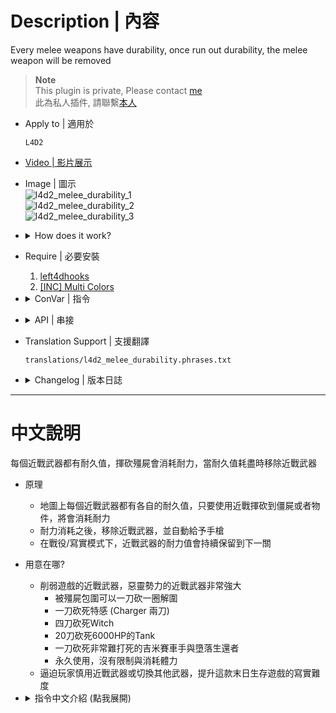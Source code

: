 # Description | 內容
Every melee weapons have durability, once run out durability, the melee weapon will be removed

> __Note__ <br/>
This plugin is private, Please contact [me](/#私人插件列表-private-plugins-list)<br/>
此為私人插件, 請聯繫[本人](/#私人插件列表-private-plugins-list)

* Apply to | 適用於
    ```
    L4D2
    ```

* [Video | 影片展示](https://youtu.be/8jsq8NT08S8)

* Image | 圖示
    <br/>![l4d2_melee_durability_1](image/l4d2_melee_durability_1.gif)
    <br/>![l4d2_melee_durability_2](image/l4d2_melee_durability_2.gif)
    <br/>![l4d2_melee_durability_3](image/l4d2_melee_durability_3.jpg)

* <details><summary>How does it work?</summary>

    * Every melee weapons have durability
    * Cost durability when melee S.I., Witch, infected, objects.....
    * The melee weapon will be removed once run out durability, and give pistol
</details>

* Require | 必要安裝
    1. [left4dhooks](https://forums.alliedmods.net/showthread.php?t=321696)
    2. [[INC] Multi Colors](https://github.com/fbef0102/L4D1_2-Plugins/releases/tag/Multi-Colors)

* <details><summary>ConVar | 指令</summary>

    * cfg/sourcemod/l4d2_melee_durability.cfg
        ```php
        // 0=Plugin off, 1=Plugin on.
        l4d2_melee_durability_enable "1"

        // Changes how message displays. (0: Disable, 1:In chat, 2: In Hint Box, 3: In center text)
        l4d2_melee_durability_announce_type "2"

        // 0=Display durability percent number, 1=Display durability bar
        l4d2_melee_durability_show_bar "1"

        // How much durability does it cost when melee Tank. (0: No Cost)
        l4d2_melee_durability_tank_cost "200"

        // How much durability does it cost when melee Witch. (0: No Cost)
        l4d2_melee_durability_witch_cost "150"

        // How much durability does it cost when melee Common Infected. (0: No Cost)
        l4d2_melee_durability_common_cost "50"

        // How much durability does it cost when melee Survivor. (0: No Cost)
        l4d2_melee_durability_survivor_cost "10"

        // How much durability does it cost when melee Special Infected. (0: No Cost)
        l4d2_melee_durability_infected_cost "100"

        // How much durability does it cost when melee objects. (doors, boxes, items, chairs, tables, etc.)
        l4d2_melee_durability_entity_cost "5"

        // Secondary weapon given to survivor after run out of melee durability. (1: Pistol, 2: Dual Pistol, 3: Magnum)
        l4d2_melee_durability_secondary_weapon "1"

        // 0=Permanent durability, durability of Baseball Bat.
        l4d2_melee_durability_baseball_bat "2800"

        // 0=Permanent durability, durability of Cricket Bat.
        l4d2_melee_durability_cricket_bat "3000"

        // 0=Permanent durability, durability of Crowbar.
        l4d2_melee_durability_crowbar "3300"

        // 0=Permanent durability, durability of Electric Guitar.
        l4d2_melee_durability_electric_guitar "2900"

        // 0=Permanent durability, durability of Fire Axe.
        l4d2_melee_durability_fireaxe "3500"

        // 0=Permanent durability, durability of Frying Pan.
        l4d2_melee_durability_frying_pan "2500"

        // 0=Permanent durability, durability of Golf Club.
        l4d2_melee_durability_golfclub "3000"

        // 0=Permanent durability, durability of Katana.
        l4d2_melee_durability_katana "3700"

        // 0=Permanent durability, durability of Knife.
        l4d2_melee_durability_knife "3400"

        // 0=Permanent durability, durability of Machete.
        l4d2_melee_durability_machete "4000"

        // 0=Permanent durability, durability of Pitchfork.
        l4d2_melee_durability_pitchfork "3100"

        // 0=Permanent durability, durability of shovel.
        l4d2_melee_durability_shovel "2900"

        // 0=Permanent durability, durability of Tonfa.
        l4d2_melee_durability_tonfa "2600"

        // 0=Permanent durability, durability of unknown melee weapon (Custom Third Party Melee).
        l4d2_melee_durability_unknown "3000"
        ```
</details>

* <details><summary>API | 串接</summary>

    * [l4d2_melee_durability.inc](scripting\include\l4d2_melee_durability.inc)
        ```php
        library name: l4d2_melee_durability
        ```
</details>

* Translation Support | 支援翻譯
	```
	translations/l4d2_melee_durability.phrases.txt
	```

* <details><summary>Changelog | 版本日誌</summary>

    * v1.3 (2024-7-9)
        * Add API
        * Update Cvars
        * Update Translations

    * v1.2 (2023-6-25)
        * In coop/realism mode, keep melee durability to next map.

    * v1.1 (2023-3-13)
        * Translation Support

    * v1.0 (2022-11-06)
        * Initial Release
</details>

- - - -
# 中文說明
每個近戰武器都有耐久值，揮砍殭屍會消耗耐力，當耐久值耗盡時移除近戰武器

* 原理
    * 地圖上每個近戰武器都有各自的耐久值，只要使用近戰揮砍到僵屍或者物件，將會消耗耐力
    * 耐力消耗之後，移除近戰武器，並自動給予手槍
    * 在戰役/寫實模式下，近戰武器的耐力值會持續保留到下一關

* 用意在哪?
    * 削弱遊戲的近戰武器，惡靈勢力的近戰武器非常強大
        * 被殭屍包圍可以一刀砍一圈解圍
        * 一刀砍死特感 (Charger 兩刀)
        * 四刀砍死Witch
        * 20刀砍死6000HP的Tank 
        * 一刀砍死非常難打死的吉米賽車手與墮落生還者
        * 永久使用，沒有限制與消耗體力
    * 逼迫玩家慎用近戰武器或切換其他武器，提升這款末日生存遊戲的寫實難度

* <details><summary>指令中文介紹 (點我展開)</summary>

    * cfg/sourcemod/l4d2_melee_durability.cfg
        ```php
        // 0=關閉插件, 1=開啟插件
        l4d2_melee_durability_enable "1"

        // 顯示耐久度的位置. (0: 關閉, 1: 聊天窗, 2: 螢幕下方黑底白字窗, 3: 螢幕正中間)
        l4d2_melee_durability_announce_type "2"

        // 0=用實際百分比數值顯示耐久度, 1=用圖案符號顯示耐久度
        l4d2_melee_durability_show_bar "1"

        // 揮砍Tank所消耗的耐力數值 (0: 無消耗)
        l4d2_melee_durability_tank_cost "200"

        // 揮砍Witch所消耗的耐力數值 (0: 無消耗)
        l4d2_melee_durability_witch_cost "150"

        // 揮砍普通感染者所消耗的耐力數值 (0: 無消耗)
        l4d2_melee_durability_common_cost "50"

        // 揮砍倖存者隊友所消耗的耐力數值 (0: 無消耗)
        l4d2_melee_durability_survivor_cost "10"

        // 揮砍特感所消耗的耐力數值 (0: 無消耗)
        l4d2_melee_durability_infected_cost "100"

        // 揮砍物件所消耗的耐力數值 (門, 箱子, 物品, 椅子, 桌子 等等...)
        l4d2_melee_durability_entity_cost "5"

        // 當耐力值消耗光時給予的武器. (1: 手槍, 2: 雙槍, 3: 麥格農手槍)
        l4d2_melee_durability_secondary_weapon "1"

        // 0=永久耐力, 球棒的耐力值
        l4d2_melee_durability_baseball_bat "2800"

        // 0=永久耐力, 板球拍的耐力值
        l4d2_melee_durability_cricket_bat "3000"

        // 0=永久耐力, 鐵撬的耐力值
        l4d2_melee_durability_crowbar "3300"

        // 0=永久耐力, 電吉他的耐力值
        l4d2_melee_durability_electric_guitar "2900"

        // 0=永久耐力, 斧頭的耐力值
        l4d2_melee_durability_fireaxe "3500"

        // 0=永久耐力, 平底鍋的耐力值
        l4d2_melee_durability_frying_pan "2500"

        // 0=永久耐力, 高爾夫球桿的耐力值
        l4d2_melee_durability_golfclub "3000"

        // 0=永久耐力, 武士刀的耐力值
        l4d2_melee_durability_katana "3700"

        // 0=永久耐力, 小刀的耐力值
        l4d2_melee_durability_knife "3400"

        // 0=永久耐力, 開山刀的耐力值
        l4d2_melee_durability_machete "4000"

        // 0=永久耐力, 草叉的耐力值
        l4d2_melee_durability_pitchfork "3100"

        // 0=永久耐力, 鐵鏟的耐力值
        l4d2_melee_durability_shovel "2900"

        // 0=永久耐力, 警棍的耐力值
        l4d2_melee_durability_tonfa "2600"

        // 0=永久耐力, 未知模型的近戰武器的耐力值 (三方戰役自製的近戰武器).
        l4d2_melee_durability_unknown "3000"
        ```
</details>




